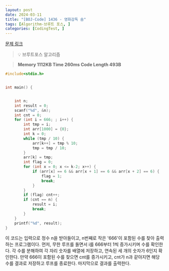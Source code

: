 ```yaml
---
layout: post
date: 2024-03-11
title: "[BOJ-Code] 1436 - 영화감독 숌"
tags: [Algorithm-브루트 포스, ]
categories: [CodingTest, ]
---
```


[문제 링크](https://www.acmicpc.net/problem/1436)


> 💡 브루트포스 알고리즘


> **Memory   1112KB                                   Time   260ms                                Code Length   493B**


```c++
#include<stdio.h>


int main() {


	int n;
	int result = 0;
	scanf("%d", &n);
	int cnt = 0;
	for (int i = 666; ; i++) {
		int tmp = i;
		int arr[1000] = {0};
		int k = 0;
		while (tmp / 10) {
			arr[k++] = tmp % 10;
			tmp = tmp / 10;
		}
		arr[k] = tmp;
		int flag = 0;
		for (int x = 0; x <= k-2; x++) {
			if (arr[x] == 6 && arr[x + 1] == 6 && arr[x + 2] == 6) {
				flag = 1;
				break;
			}
		}
		if (flag) cnt++;
		if (cnt == n) {
			result = i;
			break;
		}
	}
	printf("%d", result);
}
```


이 코드는 입력으로 정수 n을 받아들이고, n번째로 작은 '666'이 포함된 수를 찾아 출력하는 프로그램이다. 먼저, 무한 루프를 돌면서 i를 666부터 1씩 증가시키며 수를 확인한다. 각 수를 분해하여 각 자리 숫자를 배열에 저장하고, 연속된 세 개의 숫자가 6인지 확인한다. 만약 666이 포함된 수를 찾으면 cnt를 증가시키고, cnt가 n과 같아지면 해당 수를 결과로 저장하고 루프를 종료한다. 마지막으로 결과를 출력한다.

